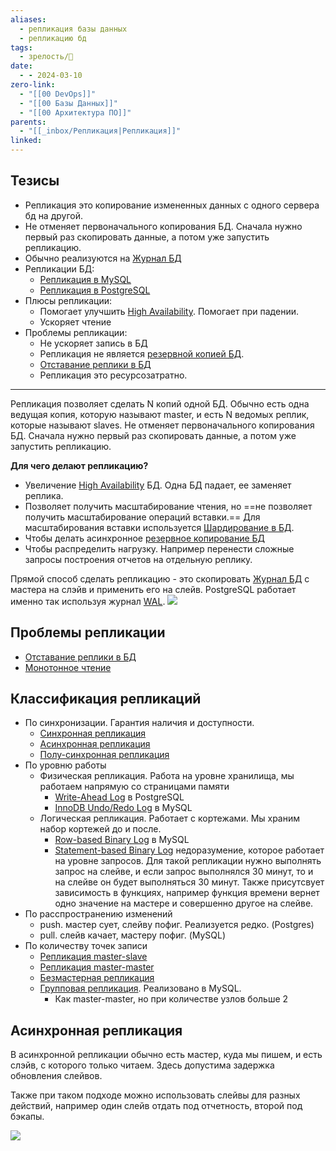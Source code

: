 ```yaml
---
aliases:
  - репликация базы данных
  - репликацию бд
tags:
  - зрелость/🌱
date:
  - - 2024-03-10
zero-link:
  - "[[00 DevOps]]"
  - "[[00 Базы Данных]]"
  - "[[00 Архитектура ПО]]"
parents:
  - "[[_inbox/Репликация|Репликация]]"
linked:
---
```

## Тезисы
- Репликация это копирование измененных данных с одного сервера бд на другой.
- Не отменяет первоначального копирования БД. Сначала нужно первый раз скопировать данные, а потом уже запустить репликацию.
- Обычно реализуются на [Журнал БД](Журнал%20БД.md)
- Репликации БД:
	- [Репликация в MySQL](Репликация%20в%20MySQL.md)
	- [Репликация в PostgreSQL](Репликация%20в%20PostgreSQL.md)
- Плюсы репликации:
	- Помогает улучшить [High Availability](High%20Availability.md). Помогает при падении.
	- Ускоряет чтение
- Проблемы репликации:
	- Не ускоряет запись в БД
	- Репликация не является [резервной копией БД](Резервные%20копии%20БД.md).
	- [Отставание реплики в БД](Отставание%20реплики%20в%20БД.md)
	- Репликация это ресурсозатратно.
***
Репликация позволяет сделать N копий одной БД. Обычно есть одна ведущая копия, которую называют master, и есть N ведомых реплик, которые называют slaves. Не отменяет первоначального копирования БД. Сначала нужно первый раз скопировать данные, а потом уже запустить репликацию.

**Для чего делают репликацию?**
- Увеличение [High Availability](High%20Availability.md) БД. Одна БД падает, ее заменяет реплика.
- Позволяет получить масштабирование чтения, но ==не позволяет получить масштабирование операций вставки.== Для масштабирования вставки используется [Шардирование в БД](Шардирование%20в%20БД.md).
- Чтобы делать асинхронное [резервное копирование БД](Резервные%20копии%20БД.md)
- Чтобы распределить нагрузку. Например перенести сложные запросы построения отчетов на отдельную реплику.

Прямой способ сделать репликацию - это скопировать [Журнал БД](Журнал%20БД.md) с мастера на слэйв и применить его на слейв. PostgreSQL работает именно так используя журнал [WAL](Write-Ahead%20Log.md).
![](Pasted%20image%2020240531083508.png)

## Проблемы репликации
- [Отставание реплики в БД](Отставание%20реплики%20в%20БД.md)
- [Монотонное чтение](Монотонное%20чтение.md)
## Классификация репликаций
- По синхронизации. Гарантия наличия и доступности.
	- [Синхронная репликация](Синхронная%20репликация.md)
	- [Асинхронная репликация](Асинхронная%20репликация.md)
	- [Полу-синхронная репликация](Полу-синхронная%20репликация.md)
- По уровню работы
	- Физическая репликация. Работа на уровне хранилища, мы работаем напрямую со страницами памяти
		- [Write-Ahead Log](Write-Ahead%20Log.md) в PostgreSQL
		- [InnoDB Undo/Redo Log](Журналы%20в%20MySQL.md#InnoDB%20Undo/Redo%20Log) в MySQL
	- Логическая репликация. Работает с кортежами. Мы храним набор кортежей до и после.
		- [Row-based Binary Log](Журналы%20в%20MySQL.md#Row-based%20Binary%20Log) в MySQL
		- [Statement-based Binary Log](Журналы%20в%20MySQL.md#Statement-based%20Binary%20Log) недоразумение, которое работает на уровне запросов. Для такой репликации нужно выполнять запрос на слейве, и если запрос выполнялся 30 минут, то и на слейве он будет выполняться 30 минут. Также присутсвует зависимость в функциях, например функция времени вернет одно значение на мастере и совершенно другое на слейве.
- По расспространению изменений
	- push. мастер сует, слейву пофиг. Реализуется редко. (Postgres)
	- pull. слейв качает, мастеру пофиг. (MySQL)
- По количеству точек записи
	- [Репликация master-slave](Репликация%20master-slave.md)
	- [Репликация master-master](Репликация%20master-master.md)
	- [Безмастерная репликация](Безмастерная%20репликация.md)
	- [Групповая репликация](Групповая%20репликация.md). Реализовано в MySQL.
		- Как master-master, но при количестве узлов больше 2

## Асинхронная репликация
В асинхронной репликации обычно есть мастер, куда мы пишем, и есть слэйв, с которого только читаем. Здесь допустима задержка обновления слейвов.

Также при таком подходе можно использовать слейвы для разных действий, например один слейв отдать под отчетность, второй под бэкапы.

![](Pasted%20image%2020240528085716.png)
